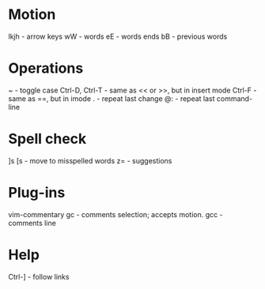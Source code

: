 # Motion
lkjh - arrow keys
wW - words
eE - words ends
bB - previous words

# Operations
~ - toggle case
Ctrl-D, Ctrl-T - same as << or >>, but in insert mode
Ctrl-F - same as ==, but in imode
. - repeat last change
@: - repeat last command-line

# Spell check
]s [s - move to misspelled words
z= - suggestions

# Plug-ins
vim-commentary
gc - comments selection; accepts motion.
gcc - comments line

# Help
Ctrl-] - follow links
